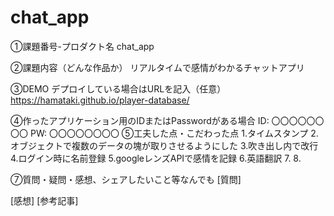 # chat_app
①課題番号-プロダクト名
chat_app

②課題内容（どんな作品か）
リアルタイムで感情がわかるチャットアプリ

③DEMO
デプロイしている場合はURLを記入（任意） https://hamataki.github.io/player-database/

④作ったアプリケーション用のIDまたはPasswordがある場合
ID: 〇〇〇〇〇〇〇〇
PW: 〇〇〇〇〇〇〇〇
⑤工夫した点・こだわった点
1.タイムスタンプ
2.オブジェクトで複数のデータの塊が取りさせるようにした
3.吹き出し内で改行
4.ログイン時に名前登録
5.googleレンズAPIで感情を記録
6.英語翻訳
7.
8.


⑦質問・疑問・感想、シェアしたいこと等なんでも
[質問] 

[感想] 
[参考記事]
